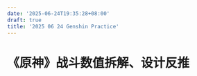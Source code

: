 ```yaml
---
date: '2025-06-24T19:35:28+08:00'
draft: true
title: '2025 06 24 Genshin Practice'
---
```


# 《原神》战斗数值拆解、设计反推

## 